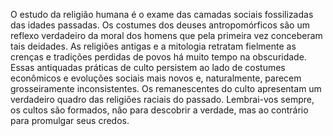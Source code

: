 ﻿O estudo da religião humana é o exame das camadas sociais fossilizadas das idades passadas. Os costumes dos deuses antropomórficos são um reflexo verdadeiro da moral dos homens que pela primeira vez conceberam tais deidades. As religiões antigas e a mitologia retratam fielmente as crenças e tradições perdidas de povos há muito tempo na obscuridade. Essas antiquadas práticas de culto persistem ao lado de costumes econômicos e evoluções sociais mais novos e, naturalmente, parecem grosseiramente inconsistentes. Os remanescentes do culto apresentam um verdadeiro quadro das religiões raciais do passado. Lembrai-vos sempre, os cultos são formados, não para descobrir a verdade, mas ao contrário para promulgar seus credos.